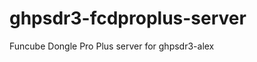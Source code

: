 ghpsdr3-fcdproplus-server
=========================

Funcube Dongle Pro Plus server for ghpsdr3-alex
